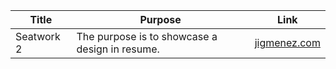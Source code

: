 | Title | Purpose | Link |
|-|-|-|
| Seatwork 2 | The purpose is to showcase a design in resume. | [jigmenez.com](https://jigmenez.github.io/Seatwork-2-main/) |
